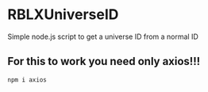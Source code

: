 # RBLXUniverseID
Simple node.js script to get a universe ID from a normal ID

## For this to work you need only axios!!! 
```npm i axios```

